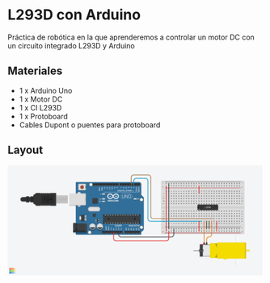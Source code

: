 # L293D con Arduino
Práctica de robótica en la que aprenderemos a controlar un motor DC con un circuito integrado L293D y Arduino

## Materiales
* 1 x Arduino Uno
* 1 x Motor DC
* 1 x CI L293D
* 1 x Protoboard
* Cables Dupont o puentes para protoboard

## Layout
![Layout](img/layout.png)